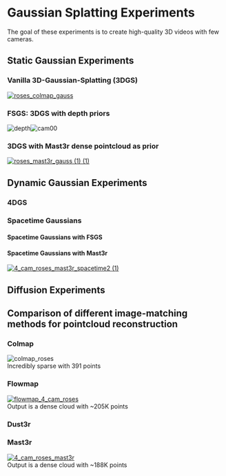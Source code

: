# Gaussian Splatting Experiments
The goal of these experiments is to create high-quality 3D videos with few cameras.  
## Static Gaussian Experiments

### Vanilla 3D-Gaussian-Splatting (3DGS)
[![roses_colmap_gauss](https://github.com/user-attachments/assets/776cce9d-6d4a-4f86-a776-02d7a276797d)](https://youtu.be/O_t5jwG39uw)

### FSGS: 3DGS with depth priors
![depth](https://github.com/user-attachments/assets/1b9833e1-7b56-4aed-a33e-a731195769fc?size=300)![cam00](https://github.com/user-attachments/assets/861e94fb-1bc6-4c4e-b729-10e25080043e?size=300)  
### 3DGS with Mast3r dense pointcloud as prior
[![roses_mast3r_gauss (1) (1)](https://github.com/user-attachments/assets/d47d3dc1-bd94-4a22-b09e-a064768d9752)](https://youtu.be/jNGTl8pLf7g)  

## Dynamic Gaussian Experiments

### 4DGS

### Spacetime Gaussians
#### Spacetime Gaussians with FSGS 
#### Spacetime Gaussians with Mast3r
[![4_cam_roses_mast3r_spacetime2 (1)](https://github.com/user-attachments/assets/a00ab2bf-64c2-4068-8efe-4d963d5306d6)](https://youtu.be/JJ4vPwudxCc)




## Diffusion Experiments

## Comparison of different image-matching methods for pointcloud reconstruction
### Colmap
![colmap_roses](https://github.com/user-attachments/assets/df38e204-1e88-43e2-9deb-7c7e23ddfade)  
Incredibly sparse with 391 points

### Flowmap
[![flowmap_4_cam_roses](https://github.com/user-attachments/assets/26284a83-fd93-4de3-b924-1396e8c7847d)](https://youtu.be/9_5DGcGhbrA)  
Output is a dense cloud with ~205K points
### Dust3r
### Mast3r
[![4_cam_roses_mast3r](https://github.com/user-attachments/assets/08d840b5-696e-4b73-a9b7-cf7369d02fd8)](https://youtu.be/EXme5P8LEPc)  
Output is a dense cloud with ~188K points

